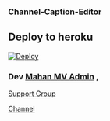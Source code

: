 ### Channel-Caption-Editor

## Deploy to heroku 

[![Deploy](https://www.herokucdn.com/deploy/button.svg)](https://heroku.com/deploy?template=https://github.com/Anonymous-SK/Channel-Caption-Editor)


### Dev [Mahan MV Admin](https://t.me/MahanMVAdmin) , 



[Support Group](https://t.me/Ns_Bot_supporters)

[Channel ](https://t.me/Ns_Bot_Updates)
